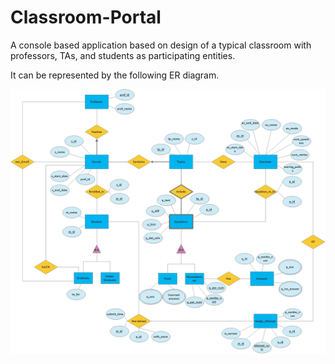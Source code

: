 # Classroom-Portal

A console based application based on design of a typical classroom with professors, TAs, and students as participating entities.

It can be represented by the following ER diagram.

![ER Diagram](./ER/ER_Diagram.jpg)
